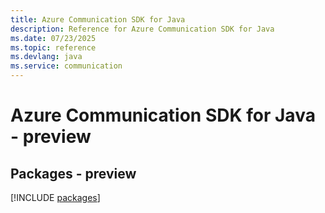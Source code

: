 ```yaml
---
title: Azure Communication SDK for Java
description: Reference for Azure Communication SDK for Java
ms.date: 07/23/2025
ms.topic: reference
ms.devlang: java
ms.service: communication
---
```

# Azure Communication SDK for Java - preview
## Packages - preview
[!INCLUDE [packages](communication-index.md)]